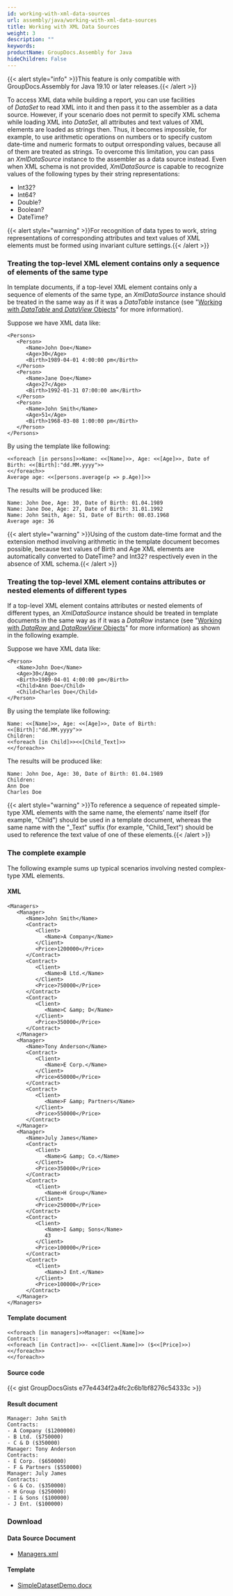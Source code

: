 ```yaml
---
id: working-with-xml-data-sources
url: assembly/java/working-with-xml-data-sources
title: Working with XML Data Sources
weight: 3
description: ""
keywords: 
productName: GroupDocs.Assembly for Java
hideChildren: False
---
```

{{< alert style="info" >}}This feature is only compatible with GroupDocs.Assembly for Java 19.10 or later releases.{{< /alert >}}

To access XML data while building a report, you can use facilities of *DataSet* to read XML into it and then pass it to the assembler as a data source. However, if your scenario does not permit to specify XML schema while loading XML into *DataSet*, all attributes and text values of XML elements are loaded as strings then. Thus, it becomes impossible, for example, to use arithmetic operations on numbers or to specify custom date-time and numeric formats to output orresponding values, because all of them are treated as strings. To overcome this limitation, you can pass an *XmlDataSource* instance to the assembler as a data source instead. Even when XML schema is not provided, *XmlDataSource* is capable to recognize values of the following types by their string representations:

*   Int32?
*   Int64?
*   Double?
*   Boolean?
*   DateTime?

{{< alert style="warning" >}}For recognition of data types to work, string representations of corresponding attributes and text values of XML elements must be formed using invariant culture settings.{{< /alert >}}

### Treating the top-level XML element contains only a sequence of elements of the same type

In template documents, if a top-level XML element contains only a sequence of elements of the same type, an *XmlDataSource* instance should be treated in the same way as if it was a *DataTable* instance (see "[Working with *DataTable* and *DataView* Objects](https://docs.groupdocs.com/assembly/java/template-syntax-part-1-of-2/#using-data-sources)" for more information).

Suppose we have XML data like:
```
<Persons>
   <Person>
      <Name>John Doe</Name>
      <Age>30</Age>
      <Birth>1989-04-01 4:00:00 pm</Birth>
   </Person>
   <Person>
      <Name>Jane Doe</Name>
      <Age>27</Age>
      <Birth>1992-01-31 07:00:00 am</Birth>
   </Person>
   <Person>
      <Name>John Smith</Name>
      <Age>51</Age>
      <Birth>1968-03-08 1:00:00 pm</Birth>
   </Person>
</Persons>
```
By using the template like following:
```
<<foreach [in persons]>>Name: <<[Name]>>, Age: <<[Age]>>, Date of
Birth: <<[Birth]:"dd.MM.yyyy">>
<</foreach>>
Average age: <<[persons.average(p => p.Age)]>>
```

The results will be produced like:
```
Name: John Doe, Age: 30, Date of Birth: 01.04.1989
Name: Jane Doe, Age: 27, Date of Birth: 31.01.1992
Name: John Smith, Age: 51, Date of Birth: 08.03.1968
Average age: 36
```

{{< alert style="warning" >}}Using of the custom date-time format and the extension method involving arithmetic in the template document becomes possible, because text values of Birth and Age XML elements are automatically converted to DateTime? and Int32? respectively even in the absence of XML schema.{{< /alert >}}

### Treating the top-level XML element contains attributes or nested elements of different types

If a top-level XML element contains attributes or nested elements of different types, an *XmlDataSource* instance should be treated in template documents in the same way as if it was a *DataRow* instance (see "[Working with *DataRow* and *DataRowView* Objects](https://docs.groupdocs.com/assembly/java/template-syntax-part-1-of-2/#using-data-sources)" for more information) as shown in the following example.

Suppose we have XML data like:
```
<Person>
   <Name>John Doe</Name>
   <Age>30</Age>
   <Birth>1989-04-01 4:00:00 pm</Birth>
   <Child>Ann Doe</Child>
   <Child>Charles Doe</Child>
</Person>
```

By using the template like following:
```
Name: <<[Name]>>, Age: <<[Age]>>, Date of Birth:
<<[Birth]:"dd.MM.yyyy">>
Children:
<<foreach [in Child]>><<[Child_Text]>>
<</foreach>>
```

The results will be produced like:
```
Name: John Doe, Age: 30, Date of Birth: 01.04.1989
Children:
Ann Doe
Charles Doe
```

{{< alert style="warning" >}}To reference a sequence of repeated simple-type XML elements with the same name, the elements’ name itself (for example, "Child") should be used in a template document, whereas the same name with the "_Text" suffix (for example, "Child_Text") should be used to reference the text value of one of these elements.{{< /alert >}}

### The complete example

The following example sums up typical scenarios involving nested complex-type XML elements.

#### XML

```
<Managers>
   <Manager>
      <Name>John Smith</Name>
      <Contract>
         <Client>
            <Name>A Company</Name>
         </Client>
         <Price>1200000</Price>
      </Contract>
      <Contract>
         <Client>
            <Name>B Ltd.</Name>
         </Client>
         <Price>750000</Price>
      </Contract>
      <Contract>
         <Client>
            <Name>C &amp; D</Name>
         </Client>
         <Price>350000</Price>
      </Contract>
   </Manager>
   <Manager>
      <Name>Tony Anderson</Name>
      <Contract>
         <Client>
            <Name>E Corp.</Name>
         </Client>
         <Price>650000</Price>
      </Contract>
      <Contract>
         <Client>
            <Name>F &amp; Partners</Name>
         </Client>
         <Price>550000</Price>
      </Contract>
   </Manager>
   <Manager>
      <Name>July James</Name>
      <Contract>
         <Client>
            <Name>G &amp; Co.</Name>
         </Client>
         <Price>350000</Price>
      </Contract>
      <Contract>
         <Client>
            <Name>H Group</Name>
         </Client>
         <Price>250000</Price>
      </Contract>
      <Contract>
         <Client>
            <Name>I &amp; Sons</Name>
            43
         </Client>
         <Price>100000</Price>
      </Contract>
      <Contract>
         <Client>
            <Name>J Ent.</Name>
         </Client>
         <Price>100000</Price>
      </Contract>
   </Manager>
</Managers>
```

#### Template document

```
<<foreach [in managers]>>Manager: <<[Name]>>
Contracts:
<<foreach [in Contract]>>- <<[Client.Name]>> ($<<[Price]>>)
<</foreach>>
<</foreach>>
```

#### Source code

{{< gist GroupDocsGists e77e4434f2a4fc2c6b1bf8276c54333c >}}

#### Result document

```
Manager: John Smith
Contracts:
- A Company ($1200000)
- B Ltd. ($750000)
- C & D ($350000)
Manager: Tony Anderson
Contracts:
- E Corp. ($650000)
- F & Partners ($550000)
Manager: July James
Contracts:
- G & Co. ($350000)
- H Group ($250000)
- I & Sons ($100000)
- J Ent. ($100000)
```

### Download

#### Data Source Document

*   [Managers.xml](https://github.com/groupdocs-assembly/GroupDocs.Assembly-for-.NET/blob/master/Examples/Data/Data%20Sources/XML%20DataSource/Managers.xml?raw=true)

#### Template

*   [SimpleDatasetDemo.docx](attachments/85819663/85917711.docx)
